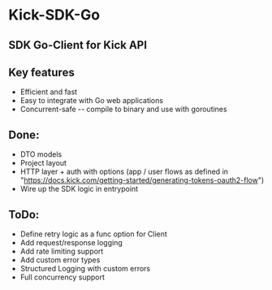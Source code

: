 # Kick-SDK-Go 

## SDK Go-Client for Kick API 

## Key features 

- Efficient and fast  
- Easy to integrate with Go web applications 
- Concurrent-safe -- compile to binary and use with goroutines

## Done: 

- DTO models 
- Project layout 
- HTTP layer + auth with options (app / user flows as defined in "https://docs.kick.com/getting-started/generating-tokens-oauth2-flow") 
- Wire up the SDK logic in entrypoint 

## ToDo:  
- Define retry logic as a func option for Client 
- Add request/response logging
- Add rate limiting support
- Add custom error types 
- Structured Logging with custom errors 
- Full concurrency support